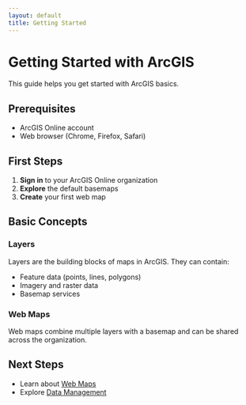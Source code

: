 ```yaml
---
layout: default
title: Getting Started
---
```


# Getting Started with ArcGIS

This guide helps you get started with ArcGIS basics.

## Prerequisites

- ArcGIS Online account
- Web browser (Chrome, Firefox, Safari)

## First Steps

1. **Sign in** to your ArcGIS Online organization
2. **Explore** the default basemaps
3. **Create** your first web map

## Basic Concepts

### Layers
Layers are the building blocks of maps in ArcGIS. They can contain:
- Feature data (points, lines, polygons)
- Imagery and raster data
- Basemap services

### Web Maps
Web maps combine multiple layers with a basemap and can be shared across the organization.

## Next Steps

- Learn about [Web Maps](web-maps)
- Explore [Data Management](data-management)